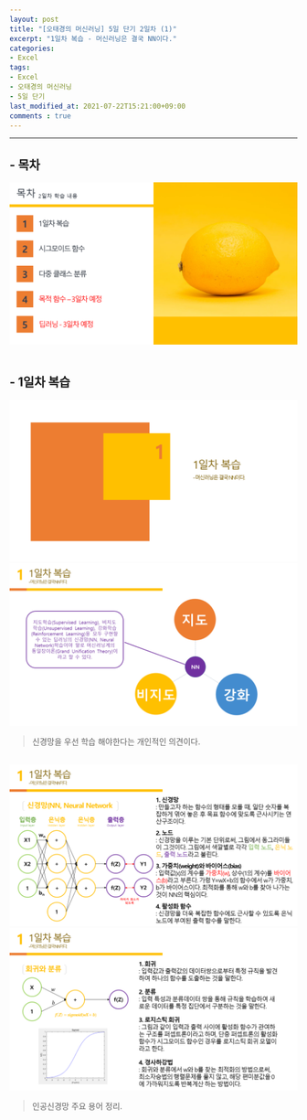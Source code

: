 ```yaml
---
layout: post
title: "[오태경의 머신러닝] 5일 단기 2일차 (1)"
excerpt: "1일차 복습 - 머신러닝은 결국 NN이다."
categories:
- Excel
tags:
- Excel
- 오태경의 머신러닝
- 5일 단기
last_modified_at: 2021-07-22T15:21:00+09:00
comments : true
---
```

<hr>

<h2>- 목차</h2>
<div style="align-items: center;">
    <img src="/assets/post-image/Excel-5일-단기-2/슬라이드3.PNG">
</div>
<br>

<h2>- 1일차 복습</h2>
<div style="align-items: center;">
    <img src="/assets/post-image/Excel-5일-단기-2/슬라이드4.PNG">
</div>
<div style="align-items: center;">
    <img src="/assets/post-image/Excel-5일-단기-2/슬라이드5.PNG">
</div>

> 신경망을 우선 학습 해야한다는 개인적인 의견이다.

<br>
<div style="align-items: center;">
    <img src="/assets/post-image/Excel-5일-단기-2/슬라이드6.PNG">
</div>
<div style="align-items: center;">
    <img src="/assets/post-image/Excel-5일-단기-2/슬라이드7.PNG">
</div>

> 인공신경망 주요 용어 정리.

<br>